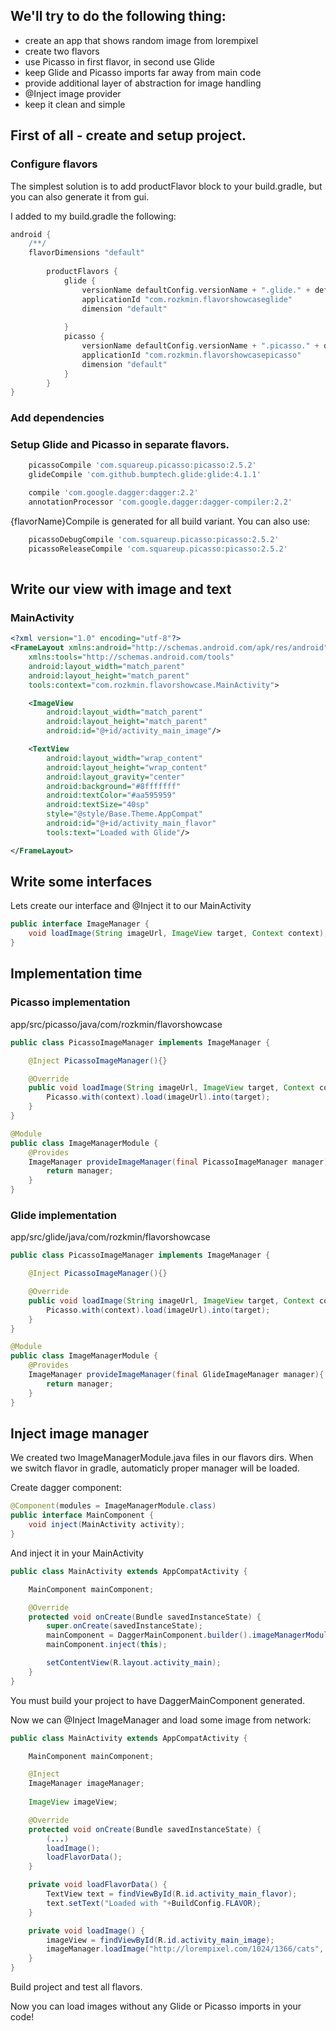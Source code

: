 ## We'll try to do the following thing:
* create an app that shows random image from lorempixel
* create two flavors
* use Picasso in first flavor, in second use Glide
* keep Glide and Picasso imports far away from main code
* provide additional layer of abstraction for image handling
* @Inject image provider
* keep it clean and simple

## First of all - create and setup project.

### Configure flavors

The simplest solution is to add productFlavor block to your build.gradle, but you can also generate it from gui.

I added to my build.gradle the following:

```groovy
android {
    /**/
    flavorDimensions "default"
    
        productFlavors {
            glide {
                versionName defaultConfig.versionName + ".glide." + defaultConfig.versionCode
                applicationId "com.rozkmin.flavorshowcaseglide"
                dimension "default"
    
            }
            picasso {
                versionName defaultConfig.versionName + ".picasso." + defaultConfig.versionCode
                applicationId "com.rozkmin.flavorshowcasepicasso"
                dimension "default"
            }
        }
}
```

### Add dependencies

### Setup Glide and Picasso in separate flavors.

```groovy
    picassoCompile 'com.squareup.picasso:picasso:2.5.2'
    glideCompile 'com.github.bumptech.glide:glide:4.1.1'

    compile 'com.google.dagger:dagger:2.2'
    annotationProcessor 'com.google.dagger:dagger-compiler:2.2'
```

{flavorName}Compile is generated for all build variant. You can also use:
```groovy
    picassoDebugCompile 'com.squareup.picasso:picasso:2.5.2'
    picassoReleaseCompile 'com.squareup.picasso:picasso:2.5.2'
        
```





## Write our view with image and text

### MainActivity
```xml
<?xml version="1.0" encoding="utf-8"?>
<FrameLayout xmlns:android="http://schemas.android.com/apk/res/android"
    xmlns:tools="http://schemas.android.com/tools"
    android:layout_width="match_parent"
    android:layout_height="match_parent"
    tools:context="com.rozkmin.flavorshowcase.MainActivity">

    <ImageView
        android:layout_width="match_parent"
        android:layout_height="match_parent"
        android:id="@+id/activity_main_image"/>

    <TextView
        android:layout_width="wrap_content"
        android:layout_height="wrap_content"
        android:layout_gravity="center"
        android:background="#8fffffff"
        android:textColor="#aa595959"
        android:textSize="40sp"
        style="@style/Base.Theme.AppCompat"
        android:id="@+id/activity_main_flavor"
        tools:text="Loaded with Glide"/>

</FrameLayout>

```

## Write some interfaces

Lets create our interface and @Inject it to our MainActivity
```java
public interface ImageManager {
    void loadImage(String imageUrl, ImageView target, Context context);
}
```

## Implementation time

### Picasso implementation
app/src/picasso/java/com/rozkmin/flavorshowcase
```java
public class PicassoImageManager implements ImageManager {

    @Inject PicassoImageManager(){}

    @Override
    public void loadImage(String imageUrl, ImageView target, Context context) {
        Picasso.with(context).load(imageUrl).into(target);
    }
}
```

```java
@Module
public class ImageManagerModule {
    @Provides
    ImageManager provideImageManager(final PicassoImageManager manager){
        return manager;
    }
}
```


### Glide implementation
app/src/glide/java/com/rozkmin/flavorshowcase
```java
public class PicassoImageManager implements ImageManager {

    @Inject PicassoImageManager(){}

    @Override
    public void loadImage(String imageUrl, ImageView target, Context context) {
        Picasso.with(context).load(imageUrl).into(target);
    }
}
```

```java
@Module
public class ImageManagerModule {
    @Provides
    ImageManager provideImageManager(final GlideImageManager manager){
        return manager;
    }
}
```

## Inject image manager
We created two ImageManagerModule.java files in our flavors dirs. When we switch flavor in gradle, automaticly proper manager will be loaded.

Create dagger component:
```java
@Component(modules = ImageManagerModule.class)
public interface MainComponent {
    void inject(MainActivity activity);
}
```

And inject it in your MainActivity

```java
public class MainActivity extends AppCompatActivity {

    MainComponent mainComponent;

    @Override
    protected void onCreate(Bundle savedInstanceState) {
        super.onCreate(savedInstanceState);
        mainComponent = DaggerMainComponent.builder().imageManagerModule(new ImageManagerModule()).build();
        mainComponent.inject(this);

        setContentView(R.layout.activity_main);
    }
}
```

You must build your project to have DaggerMainComponent generated.

Now we can @Inject ImageManager and load some image from network:

```java
public class MainActivity extends AppCompatActivity {

    MainComponent mainComponent;

    @Inject
    ImageManager imageManager;
    
    ImageView imageView;

    @Override
    protected void onCreate(Bundle savedInstanceState) {
        (...)
        loadImage();
        loadFlavorData();
    }

    private void loadFlavorData() {
        TextView text = findViewById(R.id.activity_main_flavor);
        text.setText("Loaded with "+BuildConfig.FLAVOR);
    }

    private void loadImage() {
        imageView = findViewById(R.id.activity_main_image);
        imageManager.loadImage("http://lorempixel.com/1024/1366/cats", imageView, this);
    }
}
```

Build project and test all flavors.

Now you can load images without any Glide or Picasso imports in your code!
